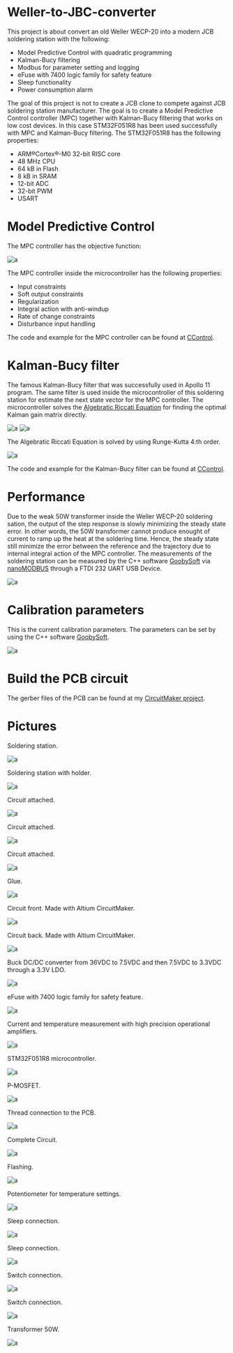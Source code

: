# Weller-to-JBC-converter

This project is about convert an old Weller WECP-20 into a modern JCB soldering station with the following: 

* Model Predictive Control with quadratic programming
* Kalman-Bucy filtering
* Modbus for parameter setting and logging
* eFuse with 7400 logic family for safety feature
* Sleep functionality
* Power consumption alarm 

The goal of this project is not to create a JCB clone to compete against JCB soldering station manufacturer. The goal is to create
a Model Predictive Control controller (MPC) together with Kalman-Bucy filtering that works on low cost devices. In this case STM32F051R8 has been used successfully with MPC and Kalman-Bucy filtering. The STM32F051R8 has the following properties:

* ARM®Cortex®-M0 32-bit RISC core
* 48 MHz CPU
* 64 kB in Flash
* 8 kB in SRAM
* 12-bit ADC
* 32-bit PWM
* USART

# Model Predictive Control

The MPC controller has the objective function:

![a](https://github.com/DanielMartensson/Weller-to-JBC-converter/blob/main/Pictures/Objective%20function.png?raw=true)

The MPC controller inside the microcontroller has the following properties:

* Input constraints
* Soft output constraints
* Regularization
* Integral action with anti-windup
* Rate of change constraints
* Disturbance input handling

The code and example for the MPC controller can be found at [CControl](https://github.com/DanielMartensson/CControl).

# Kalman-Bucy filter

The famous Kalman-Bucy filter that was successfully used in Apollo 11 program. The same filter is used inside the microcontroller of this soldering station for estimate the next state vector for the MPC controller. The microcontroller solves the [Algebratic Riccati Equation](https://en.wikipedia.org/wiki/Algebraic_Riccati_equation) for finding the optimal Kalman gain matrix directly.

![a](https://github.com/DanielMartensson/Weller-to-JBC-converter/blob/main/Pictures/DARE.png?raw=true)
![a](https://github.com/DanielMartensson/Weller-to-JBC-converter/blob/main/Pictures/LQR.png?raw=true)

The Algebratic Riccati Equation is solved by using Runge-Kutta 4:th order.

![a](https://github.com/DanielMartensson/Weller-to-JBC-converter/blob/main/Pictures/RK4.png?raw=true)

The code and example for the Kalman-Bucy filter can be found at [CControl](https://github.com/DanielMartensson/CControl).

# Performance

Due to the weak 50W transformer inside the Weller WECP-20 soldering sation, the output of the step response is slowly minimizing the steady state error. In other words, the 50W transformer cannot produce enought of current to ramp up the heat at the soldering time. Hence, the steady state still minimize the error between the reference and the trajectory due to internal integral action of the MPC controller. The measurements of the soldering station can be measured by the C++ software [GoobySoft](https://github.com/DanielMartensson/GoobySoft) via [nanoMODBUS](https://github.com/debevv/nanoMODBUS) through a FTDI 232 UART USB Device.

![a](https://github.com/DanielMartensson/Weller-to-JBC-converter/blob/main/Pictures/Feedback%20control%20MPC.png?raw=true)

# Calibration parameters

This is the current calibration parameters. The parameters can be set by using the C++ software [GoobySoft](https://github.com/DanielMartensson/GoobySoft).

![a](https://github.com/DanielMartensson/Weller-to-JBC-converter/blob/main/Pictures/Calibration%20&%20settings.png?raw=true)

# Build the PCB circuit

The gerber files of the PCB can be found at my [CircuitMaker project](https://workspace.circuitmaker.com/Projects/Details/DanielMrtensson/Weller-to-JBC-converter).

# Pictures

Soldering station.

![a](https://github.com/DanielMartensson/Weller-to-JBC-converter/blob/main/Pictures/Weller%20WECP-20.jpg?raw=true)

Soldering station with holder.

![a](https://github.com/DanielMartensson/Weller-to-JBC-converter/blob/main/Pictures/Soldering%20station.jpg?raw=true)

Circuit attached.

![a](https://github.com/DanielMartensson/Weller-to-JBC-converter/blob/main/Pictures/Circuit%20attached%201.jpg?raw=true)

Circuit attached.

![a](https://github.com/DanielMartensson/Weller-to-JBC-converter/blob/main/Pictures/Circuit%20attached%202.jpg?raw=true)

Circuit attached.

![a](https://github.com/DanielMartensson/Weller-to-JBC-converter/blob/main/Pictures/Attachment.jpg?raw=true)

Glue.

![a](https://github.com/DanielMartensson/Weller-to-JBC-converter/blob/main/Pictures/Glue.jpg?raw=true)

Circuit front. Made with Altium CircuitMaker.

![a](https://github.com/DanielMartensson/Weller-to-JBC-converter/blob/main/Pictures/Circuit%20front.png?raw=true)

Circuit back. Made with Altium CircuitMaker.

![a](https://github.com/DanielMartensson/Weller-to-JBC-converter/blob/main/Pictures/Circuit%20back.png?raw=true)

Buck DC/DC converter from 36VDC to 7.5VDC and then 7.5VDC to 3.3VDC through a 3.3V LDO.

![a](https://github.com/DanielMartensson/Weller-to-JBC-converter/blob/main/Pictures/Buck%20converter.jpg?raw=true)

eFuse with 7400 logic family for safety feature.

![a](https://github.com/DanielMartensson/Weller-to-JBC-converter/blob/main/Pictures/Current%20limit.jpg?raw=true)

Current and temperature measurement with high precision operational amplifiers.

![a](https://github.com/DanielMartensson/Weller-to-JBC-converter/blob/main/Pictures/Measurement.jpg?raw=true)

STM32F051R8 microcontroller.

![a](https://github.com/DanielMartensson/Weller-to-JBC-converter/blob/main/Pictures/Microcontroller.jpg?raw=true)

P-MOSFET.

![a](https://github.com/DanielMartensson/Weller-to-JBC-converter/blob/main/Pictures/P-MOS.jpg?raw=true)

Thread connection to the PCB.

![a](https://github.com/DanielMartensson/Weller-to-JBC-converter/blob/main/Pictures/Thread.jpg?raw=true)

Complete Circuit.

![a](https://github.com/DanielMartensson/Weller-to-JBC-converter/blob/main/Pictures/Complete.jpg?raw=true)

Flashing.

![a](https://github.com/DanielMartensson/Weller-to-JBC-converter/blob/main/Pictures/Flashing.jpg?raw=true)

Potentiometer for temperature settings.

![a](https://github.com/DanielMartensson/Weller-to-JBC-converter/blob/main/Pictures/Potentiometer.jpg?raw=true)

Sleep connection.

![a](https://github.com/DanielMartensson/Weller-to-JBC-converter/blob/main/Pictures/Sleep%20connection%201.jpg?raw=true)

Sleep connection.

![a](https://github.com/DanielMartensson/Weller-to-JBC-converter/blob/main/Pictures/Sleep%20connection%202.jpg?raw=true)

Switch connection.

![a](https://github.com/DanielMartensson/Weller-to-JBC-converter/blob/main/Pictures/Switch%20connection%201.jpg?raw=true)

Switch connection.

![a](https://github.com/DanielMartensson/Weller-to-JBC-converter/blob/main/Pictures/Switch%20connection%202.jpg?raw=true)

Transformer 50W.

![a](https://github.com/DanielMartensson/Weller-to-JBC-converter/blob/main/Pictures/Transformator.jpg?raw=true)


